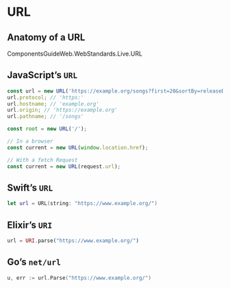 # URL

## Anatomy of a URL

<live-render>
ComponentsGuideWeb.WebStandards.Live.URL
</live-render>

## JavaScript’s `URL`

```js
const url = new URL('https://example.org/songs?first=20&sortBy=releaseDate');
url.protocol; // 'https:' 
url.hostname; // 'example.org' 
url.origin; // 'https://example.org' 
url.pathname; // '/songs' 
```

```js
const root = new URL('/');
```

```js
// In a browser
const current = new URL(window.location.href);
```

```js
// With a fetch Request
const current = new URL(request.url);
```

## Swift’s `URL`

```swift
let url = URL(string: "https://www.example.org/")

```

## Elixir’s `URI`

```elixir
url = URI.parse("https://www.example.org/")

```

## Go’s `net/url`

```go
u, err := url.Parse("https://www.example.org/")
```
